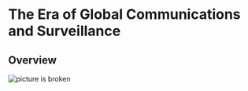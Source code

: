 # The Era of Global Communications and Surveillance

## Overview 
![picture is broken](static/assets/img/underConstruction.PNG)
